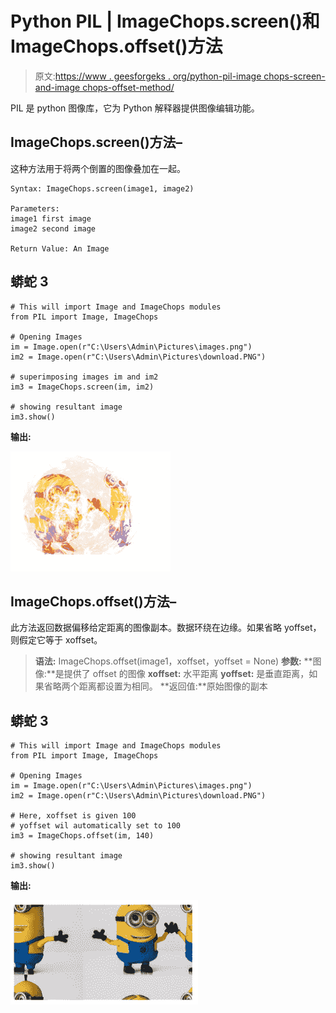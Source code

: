 # Python PIL | ImageChops.screen()和 ImageChops.offset()方法

> 原文:[https://www . geesforgeks . org/python-pil-image chops-screen-and-image chops-offset-method/](https://www.geeksforgeeks.org/python-pil-imagechops-screen-and-imagechops-offset-method/)

PIL 是 python 图像库，它为 Python 解释器提供图像编辑功能。

## ImageChops.screen()方法–

这种方法用于将两个倒置的图像叠加在一起。

```
Syntax: ImageChops.screen(image1, image2)

Parameters:
image1 first image
image2 second image

Return Value: An Image
```

## 蟒蛇 3

```
# This will import Image and ImageChops modules
from PIL import Image, ImageChops

# Opening Images
im = Image.open(r"C:\Users\Admin\Pictures\images.png")
im2 = Image.open(r"C:\Users\Admin\Pictures\download.PNG")

# superimposing images im and im2
im3 = ImageChops.screen(im, im2)

# showing resultant image
im3.show()
```

**输出:**

![](img/189b75e2bf7a8334a5313044b71fc01f.png)

## ImageChops.offset()方法–

此方法返回数据偏移给定距离的图像副本。数据环绕在边缘。如果省略 yoffset，则假定它等于 xoffset。

> **语法:** ImageChops.offset(image1，xoffset，yoffset = None)
> **参数:**
> **图像:**是提供了 offset 的图像
> **xoffset:** 水平距离
> **yoffset:** 是垂直距离，如果省略两个距离都设置为相同。
> **返回值:**原始图像的副本

## 蟒蛇 3

```
# This will import Image and ImageChops modules
from PIL import Image, ImageChops

# Opening Images
im = Image.open(r"C:\Users\Admin\Pictures\images.png")
im2 = Image.open(r"C:\Users\Admin\Pictures\download.PNG")

# Here, xoffset is given 100
# yoffset wil automatically set to 100
im3 = ImageChops.offset(im, 140)

# showing resultant image
im3.show()
```

**输出:**

![](img/3216997cacdfe857e54b358b4fc63ef1.png)